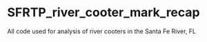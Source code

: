 # SFRTP_river_cooter_mark_recap
All code used for analysis of river cooters in the Santa Fe River, FL
